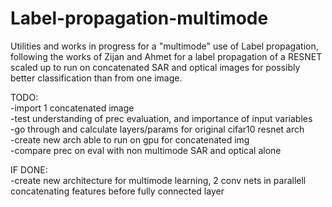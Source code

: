 # Label-propagation-multimode

Utilities and works in progress for a "multimode" use of Label propagation, following the works of Zijan and Ahmet
for a label propagation of a RESNET scaled up to run on concatenated SAR and optical images for possibly better classification than from one image.


TODO:<br />
-import 1 concatenated image<br />
-test understanding of prec evaluation, and importance of input variables<br />
-go through and calculate layers/params for original cifar10 resnet arch<br />
-create new arch able to run on gpu for concatenated img<br />
-compare prec on eval with non multimode SAR and optical alone<br />

IF DONE:<br />
-create new architecture for multimode learning, 2 conv nets in parallell concatenating features before fully connected layer
